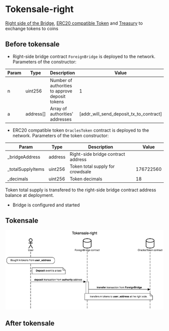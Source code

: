 # Tokensale-right

[Right side of the Bridge](bridge-right.sol), [ERC20 compatible Token](https://github.com/oraclesorg/treasury/blob/master/contracts/OraclesToken.sol) and [Treasury](https://github.com/oraclesorg/treasury/blob/master/contracts/Treasury.sol) to exchange tokens to coins

## Before tokensale

- Right-side bridge contract `ForeignBridge` is deployed to the network. Parameters of the constructor: 

| Param |   Type    |                  Description                    |    Value                                |
|-------|-----------|-------------------------------------------------|-----------------------------------------|
| n     | uint256   | Number of authorities to approve deposit tokens | 1                                       |
| a     | address[] | Array of authorities' addresses                 | [addr_will_send_deposit_tx_to_contract] |

- ERC20 compatible token `OraclesToken` contract is deployed to the network. Parameters of the token constructor: 

| Param             |  Type   |            Description             |   Value    |
|-------------------|---------|------------------------------------|------------|
| _bridgeAddress    | address | Right-side bridge contract address |            |
| _totalSupplyItems | uint256 | Token total supply for crowdsale   | 176722560  |
| _decimals         | uint256 | Token decimals                     | 18         |

Token total supply is transfered to the right-side bridge contract address balance at deployment.
- Bridge is configured and started


## Tokensale

![](./docs/Tokensale-right.png)

## After tokensale


